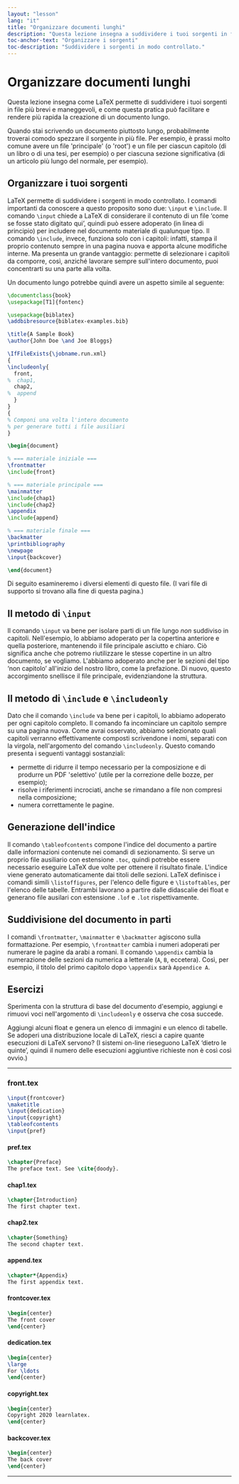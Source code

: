 ```yaml
---
layout: "lesson"
lang: "it"
title: "Organizzare documenti lunghi"
description: "Questa lezione insegna a suddividere i tuoi sorgenti in file più brevi e maneggevoli, e mostra come questa pratica può facilitare e rendere più rapida la creazione di un documento lungo."
toc-anchor-text: "Organizzare i sorgenti"
toc-description: "Suddividere i sorgenti in modo controllato."
---
```


# Organizzare documenti lunghi

<script>
runlatex.preincludes = {
 "pre0": {
    "pre1": "front.tex",
    "pre2": "pref.tex",
    "pre3": "chap1.tex",
    "pre4": "chap2.tex",
    "pre5": "append.tex",
    "pre6": "frontcover.tex",
    "pre7": "dedication.tex",
    "pre8": "copyright.tex",
    "pre9": "backcover.tex",
   }
}
</script>

<span
  class="summary">Questa lezione insegna come LaTeX permette di suddividere i tuoi sorgenti in file più brevi e maneggevoli, e come questa pratica può facilitare e rendere più rapida la creazione di un documento lungo.</span>

Quando stai scrivendo un documento piuttosto 
lungo, probabilmente troverai comodo spezzare 
il sorgente in più file. 
Per esempio, è prassi molto comune avere un file 
'principale' (o 'root') e un file per ciascun 
capitolo (di un libro o di una tesi, per esempio) 
o per ciascuna sezione significativa (di un 
articolo più lungo del normale, per esempio).

## Organizzare i tuoi sorgenti

LaTeX permette di suddividere i sorgenti in modo 
controllato. 
I comandi importanti da conoscere a questo proposito
sono due: `\input` e `\include`. 
Il comando `\input` chiede a LaTeX di considerare 
il contenuto di un file ‘come se fosse stato 
digitato qui’, quindi può essere adoperato 
(in linea di principio) per includere nel documento 
materiale di qualunque tipo. 
Il comando `\include`, invece, funziona solo con 
i capitoli: infatti, stampa il proprio contenuto
sempre in una pagina nuova e apporta alcune 
modifiche interne. 
Ma presenta un grande vantaggio: permette di 
selezionare i capitoli da comporre, così, 
anziché lavorare sempre sull'intero documento, 
puoi concentrarti su una parte alla volta.

Un documento lungo potrebbe quindi avere 
un aspetto simile al seguente:

<!-- pre0 {% raw %} -->
```latex
\documentclass{book}
\usepackage[T1]{fontenc}

\usepackage{biblatex}
\addbibresource{biblatex-examples.bib}

\title{A Sample Book}
\author{John Doe \and Joe Bloggs}

\IfFileExists{\jobname.run.xml}
{
\includeonly{
  front,
%  chap1,
  chap2,
%  append
  }
}
{
% Componi una volta l'intero documento
% per generare tutti i file ausiliari
}

\begin{document}

% === materiale iniziale ===
\frontmatter
\include{front}

% === materiale principale ===
\mainmatter
\include{chap1}
\include{chap2}
\appendix
\include{append}

% === materiale finale ===
\backmatter
\printbibliography
\newpage
\input{backcover}

\end{document}
```
<!-- {% endraw %} -->

Di seguito esamineremo i diversi elementi di 
questo file. 
(I vari file di supporto si trovano alla fine 
di questa pagina.)

## Il metodo di `\input`

Il comando `\input` va bene per isolare parti di 
un file lungo _non_ suddiviso in capitoli. 
Nell'esempio, lo abbiamo adoperato per 
la copertina anteriore e quella posteriore, 
mantenendo il file principale asciutto e chiaro. 
Ciò significa anche che potremo riutilizzare 
le stesse copertine in un altro documento,
se vogliamo. 
L'abbiamo adoperato anche per le sezioni del tipo 
‘non capitolo’ all'inizio del nostro libro, 
come la prefazione. 
Di nuovo, questo accorgimento snellisce
il file principale, evidenziandone la struttura.

## Il metodo di `\include` e `\includeonly`

Dato che il comando `\include` va bene 
per i capitoli, lo abbiamo adoperato per ogni 
capitolo completo. 
Il comando fa incominciare un capitolo sempre 
su una pagina nuova. 
Come avrai osservato, abbiamo selezionato 
quali capitoli verranno 
effettivamente composti scrivendone i nomi,
separati con la virgola,
nell'argomento del comando `\includeonly`. 
Questo comando presenta i seguenti vantaggi sostanziali:
- permette di ridurre il tempo necessario per la 
composizione e di produrre un PDF 'selettivo' 
(utile per la correzione delle bozze, per esempio);
- risolve i riferimenti incrociati, anche se rimandano a file non compresi nella composizione;
- numera correttamente le pagine.

## Generazione dell'indice

Il comando `\tableofcontents` compone l'indice
del documento a partire dalle informazioni contenute 
nei comandi di sezionamento. 
Si serve un proprio file ausiliario con estensione `.toc`, 
quindi potrebbe essere necessario eseguire LaTeX 
due volte per ottenere il risultato finale. 
L'indice viene generato automaticamente dai titoli 
delle sezioni. 
LaTeX definisce i comandi simili `\listoffigures`,
per l'elenco delle figure e `\listoftables`, per
l'elenco delle tabelle.
Entrambi lavorano a partire dalle didascalie 
dei float e generano file ausilari con estensione 
`.lof` e `.lot` rispettivamente.

## Suddivisione del documento in parti

I comandi `\frontmatter`, `\mainmatter` e 
`\backmatter` agiscono sulla formattazione. 
Per esempio, `\frontmatter` cambia i numeri
adoperati per numerare le pagine da arabi
a romani.
Il comando `\appendix` cambia la numerazione
delle sezioni da numerica a letterale (`A`, 
`B`, eccetera). 
Così, per esempio, il titolo del primo capitolo 
dopo `\appendix` sarà `Appendice A`.

## Esercizi

Sperimenta con la struttura di base del documento 
d'esempio, aggiungi e rimuovi voci nell'argomento
di `\includeonly` e osserva che cosa succede.

Aggiungi alcuni float e genera un elenco di 
immagini e un elenco di tabelle. 
Se adoperi una distribuzione locale di LaTeX, 
riesci a capire quante esecuzioni di LaTeX servono? 
(I sistemi on-line rieseguono LaTeX ‘dietro 
le quinte’, quindi il numero delle esecuzioni 
aggiuntive richieste non è così così ovvio.)

----

### front.tex
<!-- pre1 {% raw %} -->
```latex
\input{frontcover}
\maketitle
\input{dedication}
\input{copyright}
\tableofcontents
\input{pref}
```
<!-- {% endraw %} -->

#### pref.tex
<!-- pre2 {% raw %} -->
```latex
\chapter{Preface}
The preface text. See \cite{doody}.
```
<!-- {% endraw %} -->

#### chap1.tex
<!-- pre3 {% raw %} -->
```latex
\chapter{Introduction}
The first chapter text.
```
<!-- {% endraw %} -->

#### chap2.tex
<!-- pre4 {% raw %} -->
```latex
\chapter{Something}
The second chapter text.
```
<!-- {% endraw %} -->

####  append.tex
<!-- pre5 {% raw %} -->
```latex
\chapter*{Appendix}
The first appendix text.
```
<!-- {% endraw %} -->

#### frontcover.tex
<!-- pre6 {% raw %} -->
```latex
\begin{center}
The front cover
\end{center}
```
<!-- {% endraw %} -->

#### dedication.tex
<!-- pre7 {% raw %} -->
```latex
\begin{center}
\large
For \ldots
\end{center}
```
<!-- {% endraw %} -->

#### copyright.tex
<!-- pre8 {% raw %} -->
```latex
\begin{center}
Copyright 2020 learnlatex.
\end{center}
```
<!-- {% endraw %} -->

#### backcover.tex
<!-- pre9 {% raw %} -->
```latex
\begin{center}
The back cover
\end{center}
```
<!-- {% endraw %} -->

----
